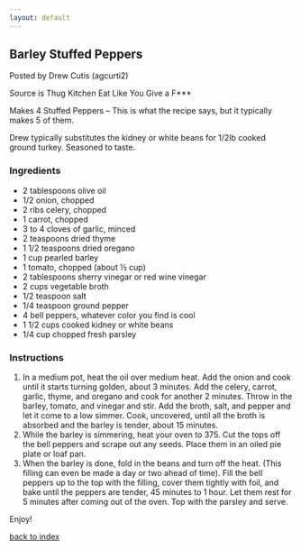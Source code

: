 ```yaml
---
layout: default
---
```


<!---
This is a comment. Note the triple dash to start, but double to end
-->

## Barley Stuffed Peppers
<!---
Put your name or github username somewhere
-->
Posted by Drew Cutis (agcurti2)

Source is Thug Kitchen Eat Like You Give a F***

Makes 4 Stuffed Peppers – This is what the recipe says, but it typically makes 5 of them.

Drew typically substitutes the kidney or white beans for 1/2lb cooked ground turkey. Seasoned to taste.

### Ingredients
- 2 tablespoons olive oil
- 1/2 onion, chopped
- 2 ribs celery, chopped
- 1 carrot, chopped
- 3 to 4 cloves of garlic, minced
- 2 teaspoons dried thyme
- 1 1/2 teaspoons dried oregano
- 1 cup pearled barley
- 1 tomato, chopped (about ½ cup)
- 2 tablespoons sherry vinegar or red wine vinegar
- 2 cups vegetable broth
- 1/2 teaspoon salt
- 1/4 teaspoon ground pepper
- 4 bell peppers, whatever color you find is cool
- 1 1/2 cups cooked kidney or white beans
- 1/4 cup chopped fresh parsley


### Instructions
1.	In a medium pot, heat the oil over medium heat. Add the onion and cook until it starts turning golden, about 3 minutes. Add the celery, carrot, garlic, thyme, and oregano and cook for another 2 minutes. Throw in the barley, tomato, and vinegar and stir. Add the broth, salt, and pepper and let it come to a low simmer. Cook, uncovered, until all the broth is absorbed and the barley is tender, about 15 minutes.
2.	While the barley is simmering, heat your oven to 375. Cut the tops off the bell peppers and scrape out any seeds. Place them in an oiled pie plate or loaf pan.
3.	When the barley is done, fold in the beans and turn off the heat. (This filling can even be made a day or two ahead of time). Fill the bell peppers up to the top with the filling, cover them tightly with foil, and bake until the peppers are tender, 45 minutes to 1 hour. Let them rest for 5 minutes after coming out of the oven. Top with the parsley and serve.

Enjoy!

<!--
Keep this link to return to the index
-->
[back to index](../)